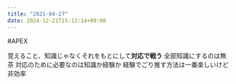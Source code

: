 ```yaml
---
title: "2021-04-27"
date: 2024-12-21T15:13:14+09:00
---
```

#APEX

覚えること、知識じゃなくそれをもとにして**対応で戦う**
全部知識にするのは無茶
対応のために必要なのは知識か経験か
経験でごり推す方法は一番楽しいけど非効率
